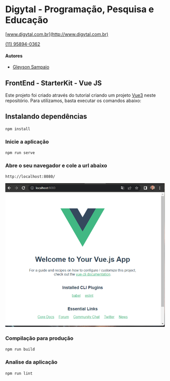 # Digytal - Programação, Pesquisa e Educação
[www.digytal.com.br](http://www.digytal.com.br)

[(11) 95894-0362](https://api.whatsapp.com/send?phone=5511958940362)

#### Autores
- [Gleyson Sampaio](https://github.com/glysns)

## FrontEnd - StarterKit - Vue JS

Este projeto foi criado através do tutorial criando um projeto [Vue3](https://github.com/glysns/frontend-stater-kit/tree/main/vue) neste repositório. Para utilizamos, basta executar os comandos abaixo:

## Instalando dependências

```shell
npm install
```

### Inicie a aplicação

```shell
npm run serve
```

### Abre o seu navegador e cole a url abaixo

```shell
http://localhost:8080/
```

![image](https://github.com/glysns/frontend-stater-kit/blob/main/img/vue.png)

### Compilação para produção

```shell
npm run build
```

### Analise da aplicação

```shell
npm run lint
```



